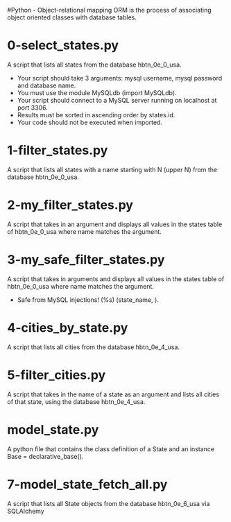 #Python - Object-relational mapping
ORM is the process of associating object oriented classes with database tables.
# 0-select_states.py
A script that lists all states from the database hbtn_0e_0_usa.
* Your script should take 3 arguments: mysql username, mysql password and database name.
* You must use the module MySQLdb (import MySQLdb).
* Your script should connect to a MySQL server running on localhost at port 3306.
* Results must be sorted in ascending order by states.id.
* Your code should not be executed when imported.
# 1-filter_states.py
A script that lists all states with a name starting with N (upper N) from the database hbtn_0e_0_usa.
# 2-my_filter_states.py
A script that takes in an argument and displays all values in the states table of hbtn_0e_0_usa where name matches the argument.
# 3-my_safe_filter_states.py
A script that takes in arguments and displays all values in the states table of hbtn_0e_0_usa where name matches the argument.
* Safe from MySQL injections! (%s) (state_name, ).
# 4-cities_by_state.py
A script that lists all cities from the database hbtn_0e_4_usa.
# 5-filter_cities.py
A script that takes in the name of a state as an argument and lists all cities of that state, using the database hbtn_0e_4_usa.
# model_state.py
A python file that contains the class definition of a State and an instance Base = declarative_base().
# 7-model_state_fetch_all.py
A script that lists all State objects from the database hbtn_0e_6_usa via SQLAlchemy
